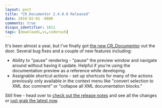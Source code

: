 ```yaml
---
layout: post
title: "CR_Documentor 2.4.0.0 Released"
date: 2010-02-01 -0800
comments: true
disqus_identifier: 1611
tags: [downloads,vs,coderush]
---
```

It's been almost a year, but I've finally got [the new
CR\_Documentor](http://cr-documentor.googlecode.com) out the door.
Several bug fixes and a couple of new features including:

-   Ability to "pause" rendering - "pause" the preview window and
    navigate around without having it update. Helpful if you're using
    the documentation preview as a reference while developing.
-   Assignable shortcut actions - set up shortcuts for many of the
    actions previously only available in the context menu like "convert
    selection to XML doc comment" or "collapse all XML documentation
    blocks."

Still free - head over to [check out the release
notes](http://code.google.com/p/cr-documentor/wiki/VersionHistory) and
see all the changes or [just grab the latest
now](http://code.google.com/p/cr-documentor/downloads/list).

